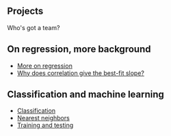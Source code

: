 ## Projects

Who's got a team?

## On regression, more background

* [More on
  regression](https://textbook.nipraxis.org/on_regression.html)
* [Why does correlation give the best-fit
  slope?](https://textbook.nipraxis.org/why_mse_correlation)

## Classification and machine learning

* [Classification](https://lisds.github.io/textbook/classification/classification)
* [Nearest
  neighbors](https://lisds.github.io/textbook/classification/Nearest_Neighbors)
* [Training and
  testing](https://lisds.github.io/textbook/classification/Training_and_Testing)
